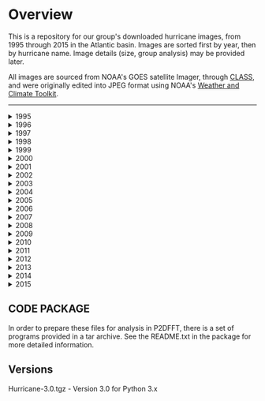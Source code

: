 # Overview 
This is a repository for our group's downloaded hurricane images, from 1995 through 2015 in the Atlantic basin. Images are sorted first by year, then by hurricane name. Image details (size, group analysis) may be provided later.

All images are sourced from NOAA's GOES satellite Imager, through [CLASS](https://www.class.ncdc.noaa.gov/saa/products/welcome), and were originally edited into JPEG format using NOAA's [Weather and Climate Toolkit](https://www.ncdc.noaa.gov/wct/).
* * *
<details>
  <summary>1995</summary>
  hurricanes here
</details>
<details>
  <summary>1996</summary>
</details>
<details>
  <summary>1997</summary>
</details>
<details>
  <summary>1998</summary>
</details>
<details>
  <summary>1999</summary>
</details>
<details>
  <summary>2000</summary>
</details>
<details>
  <summary>2001</summary>
</details>
<details>
  <summary>2002</summary>
</details>
<details>
  <summary>2003</summary>
</details>
<details>
  <summary>2004</summary>
</details>
<details>
  <summary>2005</summary>
</details>
<details>
  <summary>2006</summary>
</details>
<details>
  <summary>2007</summary>
</details>
<details>
  <summary>2008</summary>
</details>
<details>
  <summary>2009</summary>
</details>
<details>
  <summary>2010</summary>
</details>
<details>
  <summary>2011</summary>
</details>
<details>
  <summary>2012</summary>
</details>
<details>
  <summary>2013</summary>
</details>
<details>
  <summary>2014</summary>
</details>
<details>
  <summary>2015</summary>
</details>

CODE PACKAGE
------------

  In order to prepare these files for analysis in P2DFFT, there is a set of 
programs provided in a tar archive.  See the README.txt in the package for
more detailed information.

Versions
--------

Hurricane-3.0.tgz - Version 3.0 for Python 3.x
